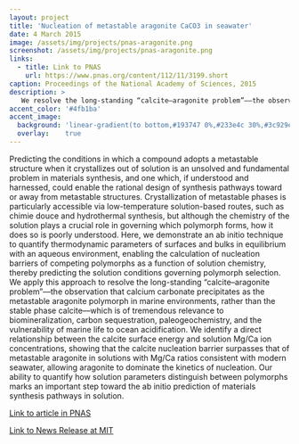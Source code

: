 ```yaml
---
layout: project
title: 'Nucleation of metastable aragonite CaCO3 in seawater'
date: 4 March 2015
image: /assets/img/projects/pnas-aragonite.png
screenshot: /assets/img/projects/pnas-aragonite.png
links:
  - title: Link to PNAS
    url: https://www.pnas.org/content/112/11/3199.short
caption: Proceedings of the National Academy of Sciences, 2015
description: >
   We resolve the long-standing “calcite–aragonite problem”––the observation that calcium carbonate precipitates as the metastable aragonite polymorph in marine environments, rather than the stable phase calcite
accent_color: '#4fb1ba'
accent_image:
  background: 'linear-gradient(to bottom,#193747 0%,#233e4c 30%,#3c929e 50%,#d5d5d4 70%,#cdccc8 100%)'
  overlay:    true
---
```


Predicting the conditions in which a compound adopts a metastable structure when it crystallizes out of solution is an unsolved and fundamental problem in materials synthesis, and one which, if understood and harnessed, could enable the rational design of synthesis pathways toward or away from metastable structures. Crystallization of metastable phases is particularly accessible via low-temperature solution-based routes, such as chimie douce and hydrothermal synthesis, but although the chemistry of the solution plays a crucial role in governing which polymorph forms, how it does so is poorly understood. Here, we demonstrate an ab initio technique to quantify thermodynamic parameters of surfaces and bulks in equilibrium with an aqueous environment, enabling the calculation of nucleation barriers of competing polymorphs as a function of solution chemistry, thereby predicting the solution conditions governing polymorph selection. We apply this approach to resolve the long-standing “calcite–aragonite problem”––the observation that calcium carbonate precipitates as the metastable aragonite polymorph in marine environments, rather than the stable phase calcite––which is of tremendous relevance to biomineralization, carbon sequestration, paleogeochemistry, and the vulnerability of marine life to ocean acidification. We identify a direct relationship between the calcite surface energy and solution Mg/Ca ion concentrations, showing that the calcite nucleation barrier surpasses that of metastable aragonite in solutions with Mg/Ca ratios consistent with modern seawater, allowing aragonite to dominate the kinetics of nucleation. Our ability to quantify how solution parameters distinguish between polymorphs marks an important step toward the ab initio prediction of materials synthesis pathways in solution.

[Link to article in PNAS](https://www.pnas.org/content/112/11/3199.short)

[Link to News Release at MIT](http://news.mit.edu/2015/why-seashell-mineral-forms-differently-in-seawater-0302)

